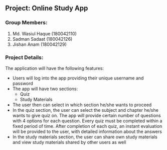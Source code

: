 ## Project: Online Study App 
### Group Members: 
1. Md. Wasiul Haque (180042110) 
2. Sadman Sadaat (180042126) 
3. Jishan Anam (180042129) 
### Project Details: 
The application will have the following features: 
* Users will log into the app providing their unique username 
and password 
* The app will have two sections: 
  * Quiz 
  * Study Materials 
* The user then can select in which section he/she wants to proceed 
* In the quiz section, the user can select the subject and chapter he/she wants to give quiz on. The app will provide certain number of questions with 4 options for each question. Every quiz must be completed within a fixed period of time. After completion of each quiz, an instant evaluation will be provided to the user, with detailed information about the answers 
* In the study materials section, the user can share own study materials and view study materials shared by other users as well 
